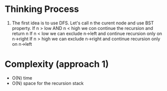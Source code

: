 # Thinking Process 

1. The first idea is to use DFS. Let's call n the curent node and use BST property. 
   If n > low AND n < high we con continue the recursion and return n
   If n < low we can exclude n->left and continue recursion only on n->right
   If n > high we can exclude n->right and continue recursion only on n->left

# Complexity (approach 1)

* O(N) time
* O(N) space for the recursion stack






